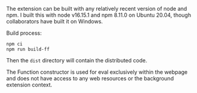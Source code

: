 The extension can be built with any relatively recent version of node and npm.
I built this with node v16.15.1 and npm 8.11.0 on Ubuntu 20.04, though
collaborators have built it on Windows.

Build process:

```
npm ci
npm run build-ff
```

Then the `dist` directory will contain the distributed code.

The Function constructor is used for eval exclusively within the webpage and does not have access to any web resources or the background extension context.

